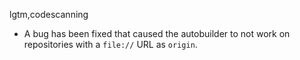 lgtm,codescanning
* A bug has been fixed that caused the autobuilder to not work on repositories with a `file://` URL as `origin`.

